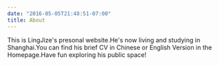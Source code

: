 ```yaml
---
date: "2016-05-05T21:48:51-07:00"
title: About
---
```


This is LingJize's presonal website.He's now living and studying in Shanghai.You can find his brief CV in Chinese or English Version in the Homepage.Have fun exploring his public space!
